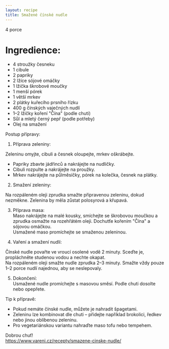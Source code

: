 ```yaml
---
layout: recipe
title: Smažené čínské nudle
---
```

4 porce  


# Ingredience:  
- 4 stroužky česneku  
- 1 cibule  
- 2  papriky
- 2 lžíce sójové omáčky  
- 1 lžička škrobové moučky    
- 1 menší pórek  
- 1 větší mrkev  
- 2 plátky kuřecího prsního řízku  
- 400 g čínských vaječných nudlí  
- 1–2 lžičky koření "Čína" (podle chuti)  
- Sůl a mletý černý pepř (podle potřeby)  
- Olej na smažení  

Postup přípravy:  

1. Příprava zeleniny:

Zeleninu omyjte, cibuli a česnek oloupejte, mrkev oškrábejte.  
   - Papriky zbavte jádřinců a nakrájejte na nudličky.  
   - Cibuli rozpulte a nakrájejte na proužky.  
   - Mrkev nakrájejte na půlměsíčky, pórek na kolečka, česnek na plátky.  

2. Smažení zeleniny:

Na rozpáleném oleji zprudka smažte připravenou zeleninu, dokud nezměkne. Zelenina by měla zůstat polosyrová a křupavá.  

3. Příprava masa:  
Maso nakrájejte na malé kousky, smíchejte se škrobovou moučkou a zprudka osmažte na rozehřátém oleji. Dochutťe kořením "Čína" a sójovou omáčkou.  
Usmažené maso promíchejte se smaženou zeleninou.  

4. Vaření a smažení nudlí:

Čínské nudle povařte ve vroucí osolené vodě 2 minuty. Sceďte je, propláchněte studenou vodou a nechte okapat.  
Na rozpáleném oleji smažte nudle zprudka 2–3 minuty. Smažte vždy pouze 1–2 porce nudlí najednou, aby se neslepovaly.  

5. Dokončení:  
Usmažené nudle promíchejte s masovou směsí. Podle chuti dosolte nebo opepřete.  

Tip k přípravě:  
- Pokud nemáte čínské nudle, můžete je nahradit špagetami.  
- Zeleninu lze kombinovat dle chuti – přidejte například brokolici, ředkev nebo jinou oblíbenou zeleninu.  
- Pro vegetariánskou variantu nahraďte maso tofu nebo tempehem.  

Dobrou chuť!  
https://www.vareni.cz/recepty/smazene-cinske-nudle/
